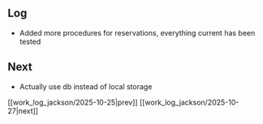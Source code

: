 ## Log
- Added more procedures for reservations, everything current has been tested
## Next
- Actually use db instead of local storage

[[work_log_jackson/2025-10-25|prev]] [[work_log_jackson/2025-10-27|next]]
